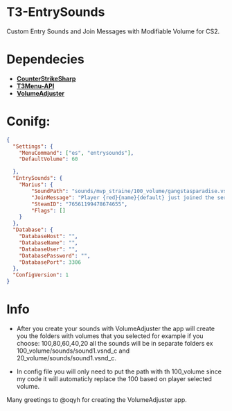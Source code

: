 # T3-EntrySounds
Custom Entry Sounds and Join Messages with Modifiable Volume for CS2.

# Dependecies
- [**CounterStrikeSharp**](https://github.com/roflmuffin/CounterStrikeSharp)
- [**T3Menu-API**](https://github.com/T3Marius/T3Menu-API)
- [**VolumeAdjuster**](https://github.com/oqyh/Volume-Adjuster-GoldKingZ)

# Conifg:

```json
{
  "Settings": {
    "MenuCommand": ["es", "entrysounds"],
    "DefaultVolume": 60

  },
  "EntrySounds": {
    "Marius": {
        "SoundPath": "sounds/mvp_straine/100_volume/gangstasparadise.vsnd_c",
        "JoinMessage": "Player {red}{name}{default} just joined the server!",
        "SteamID": "76561199478674655",
        "Flags": []
    }
  },
  "Database": {
    "DatabaseHost": "",
    "DatabaseName": "",
    "DatabaseUser": "",
    "DatabasePassword": "",
    "DatabasePort": 3306
  },
  "ConfigVersion": 1
}
```

# Info
- After you create your sounds with VolumeAdjuster the app will create you the folders with volumes that you selected for example if you choose: 100,80,60,40,20 all the sounds will be in separate folders ex 100_volume/sounds/sound1.vsnd_c and 20_volume/sounds/sound1.vsnd_c.

- In config file you will only need to put the path with th 100_volume since my code it will automaticly replace the 100 based on player selected volume.

Many greetings to @oqyh for creating the VolumeAdjuster app.
